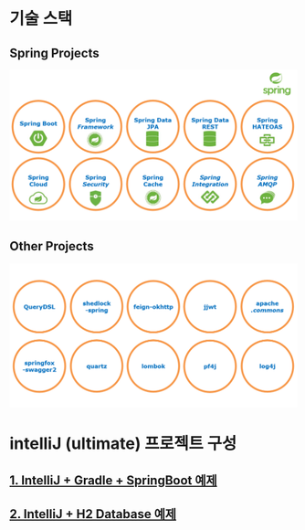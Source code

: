 # 기술 스택


## Spring Projects

<img title="stack" src="./images/spring/spring-io.png" alt="spring-io.png" width="800px">


## Other Projects

<img title="stack" src="./images/spring/others.png" alt="others.png" width="800px">


intelliJ (ultimate) 프로젝트 구성
=====

## [**1. IntelliJ + Gradle + SpringBoot 예제**](./old/IntelliJ_Gradle_Spring_Proj.md)

## [**2. IntelliJ + H2 Database 예제**](./old/IntelliJ_H2_연결.md)
